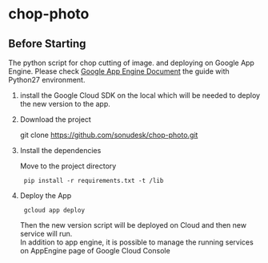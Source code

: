 # chop-photo

## Before Starting 
The python script for chop cutting of image. and deploying on Google App Engine.
Please check [Google App Engine Document](https://cloud.google.com/appengine/docs/standard/python/quickstart) the guide with Python27 environment.

1. install the Google Cloud SDK on the local which will be needed to deploy the new version to the app. 

2. Download the project
    
    git clone https://github.com/sonudesk/chop-photo.git

3. Install the dependencies
    
    Move to the project directory 
    
        pip install -r requirements.txt -t /lib

4. Deploy the App
    
        gcloud app deploy
       
    Then the new version script will be deployed on Cloud and then new service will run.  
    In addition to app engine, it is possible to manage the running services on AppEngine page of Google Cloud Console
